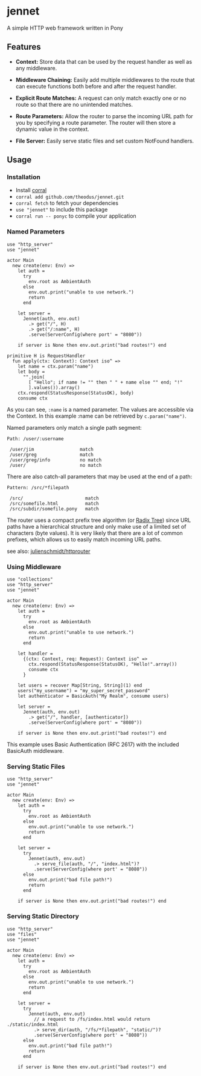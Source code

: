 # jennet
A simple HTTP web framework written in Pony

## Features
- **Context:** Store data that can be used by the request handler as well as any middleware.

- **Middleware Chaining:** Easily add multiple middlewares to the route that can execute functions both before and after the request handler.

- **Explicit Route Matches:** A request can only match exactly one or no route so that there are no unintended matches.

- **Route Parameters:** Allow the router to parse the incoming URL path for you by specifying a route parameter. The router will then store a dynamic value in the context.

- **File Server:** Easily serve static files and set custom NotFound handlers.

## Usage

### Installation
- Install [corral](https://github.com/ponylang/corral)
- `corral add github.com/theodus/jennet.git`
- `corral fetch` to fetch your dependencies
- `use "jennet"` to include this package
- `corral run -- ponyc` to compile your application

### Named Parameters

```pony
use "http_server"
use "jennet"

actor Main
  new create(env: Env) =>
    let auth =
      try
        env.root as AmbientAuth
      else
        env.out.print("unable to use network.")
        return
      end

    let server =
      Jennet(auth, env.out)
        .> get("/", H)
        .> get("/:name", H)
        .serve(ServerConfig(where port' = "8080"))

    if server is None then env.out.print("bad routes!") end

primitive H is RequestHandler
  fun apply(ctx: Context): Context iso^ =>
    let name = ctx.param("name")
    let body =
      "".join(
        [ "Hello"; if name != "" then " " + name else "" end; "!"
        ].values()).array()
    ctx.respond(StatusResponse(StatusOK), body)
    consume ctx
```

As you can see, `:name` is a named parameter. The values are accessible via the Context. In this example :name can be retrieved by `c.param("name")`.

Named parameters only match a single path segment:
```
Path: /user/:username

 /user/jim                 match
 /user/greg                match
 /user/greg/info           no match
 /user/                    no match
```

There are also catch-all parameters that may be used at the end of a path:
```
Pattern: /src/*filepath

 /src/                       match
 /src/somefile.html          match
 /src/subdir/somefile.pony   match
```

The router uses a compact prefix tree algorithm (or [Radix Tree](https://en.wikipedia.org/wiki/Radix_tree)) since URL paths have a hierarchical structure and only make use of a limited set of characters (byte values). It is very likely that there are a lot of common prefixes, which allows us to easily match incoming URL paths.

see also: [julienschmidt/httprouter](https://github.com/julienschmidt/httprouter)

### Using Middleware

```pony
use "collections"
use "http_server"
use "jennet"

actor Main
  new create(env: Env) =>
    let auth =
      try
        env.root as AmbientAuth
      else
        env.out.print("unable to use network.")
        return
      end

    let handler =
      {(ctx: Context, req: Request): Context iso^ =>
        ctx.respond(StatusResponse(StatusOK), "Hello!".array())
        consume ctx
      }

    let users = recover Map[String, String](1) end
    users("my_username") = "my_super_secret_password"
    let authenticator = BasicAuth("My Realm", consume users)

    let server =
      Jennet(auth, env.out)
        .> get("/", handler, [authenticator])
        .serve(ServerConfig(where port' = "8080"))

    if server is None then env.out.print("bad routes!") end
```

This example uses Basic Authentication (RFC 2617) with the included BasicAuth middleware.

### Serving Static Files

```pony
use "http_server"
use "jennet"

actor Main
  new create(env: Env) =>
    let auth =
      try
        env.root as AmbientAuth
      else
        env.out.print("unable to use network.")
        return
      end

    let server =
      try
        Jennet(auth, env.out)
          .> serve_file(auth, "/", "index.html")?
          .serve(ServerConfig(where port' = "8080"))
      else
        env.out.print("bad file path!")
        return
      end

    if server is None then env.out.print("bad routes!") end
```

### Serving Static Directory

```pony
use "http_server"
use "files"
use "jennet"

actor Main
  new create(env: Env) =>
    let auth =
      try
        env.root as AmbientAuth
      else
        env.out.print("unable to use network.")
        return
      end

    let server =
      try
        Jennet(auth, env.out)
          // a request to /fs/index.html would return ./static/index.html
          .> serve_dir(auth, "/fs/*filepath", "static/")?
          .serve(ServerConfig(where port' = "8080"))
      else
        env.out.print("bad file path!")
        return
      end

    if server is None then env.out.print("bad routes!") end
```

